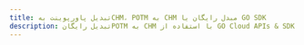 ---title: تبدیل پاورپوینت بهCHM، POTM به CHM مبدل رایگان یا GO SDKdescription: تبدیل رایگانPOTM به CHM با استفاده از GO Cloud APIs & SDK. همچنین اسناد Microsoft PowerPoint را در Cloud ایجاد، ویرایش و رندر کنید.---